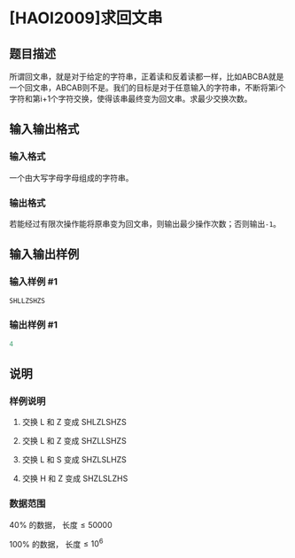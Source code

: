 # [HAOI2009]求回文串

## 题目描述

所谓回文串，就是对于给定的字符串，正着读和反着读都一样，比如ABCBA就是一个回文串，ABCAB则不是。我们的目标是对于任意输入的字符串，不断将第i个字符和第i+1个字符交换，使得该串最终变为回文串。求最少交换次数。

## 输入输出格式

### 输入格式

一个由大写字母字母组成的字符串。

### 输出格式

若能经过有限次操作能将原串变为回文串，则输出最少操作次数；否则输出```-1```。

## 输入输出样例

### 输入样例 #1

```cpp
SHLLZSHZS
```


### 输出样例 #1

```cpp
4
```


## 说明

### 样例说明

1. 交换 L 和 Z 变成 SHLZLSHZS

2. 交换 L 和 Z 变成 SHZLLSHZS

3. 交换 L 和 S 变成 SHZLSLHZS

4. 交换 H 和 Z 变成 SHZLSLZHS

### 数据范围

$40$% 的数据， 长度$\leq50000$

$100$% 的数据， 长度$\leq10^6$ 

